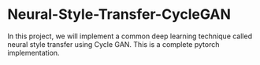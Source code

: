 # Neural-Style-Transfer-CycleGAN
In this project, we will implement a common deep learning technique called neural style transfer using Cycle GAN. This is a complete pytorch implementation.
